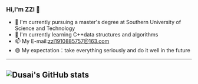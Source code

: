 ### Hi,I'm ZZl 👋
- 🔭 I'm currently pursuing a master's degree at Southern University of Science and Technology
- 🌱 I'm currently learning C++data structures and algorithms
- 📫 My E-mail:[zzl1910885757@163.com](mailto:zzl1910885757@163.com)
- 😄 My expectation：take everything seriously and do it well in the future
----
![Dusai's GitHub stats](https://github-readme-stats.vercel.app/api?username=zzl20000307&show_icons=true&theme=tokyonight&hide=prs)
----
